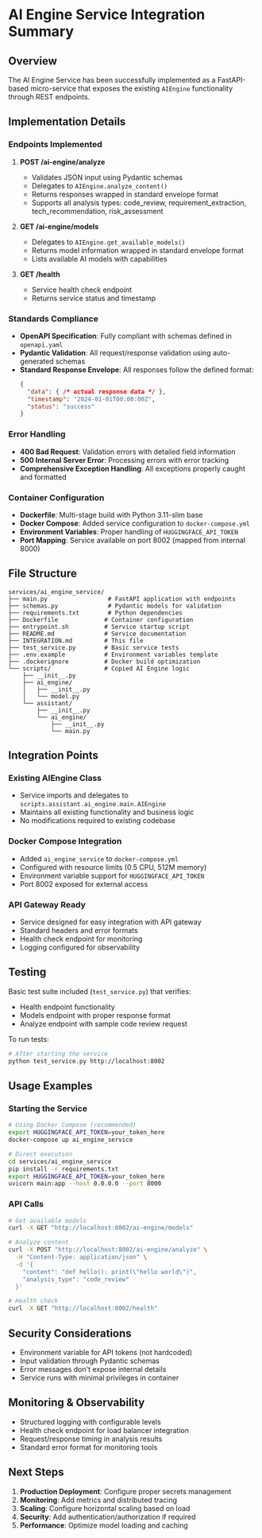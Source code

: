 # AI Engine Service Integration Summary

## Overview

The AI Engine Service has been successfully implemented as a FastAPI-based micro-service that exposes the existing `AIEngine` functionality through REST endpoints.

## Implementation Details

### Endpoints Implemented

1. **POST /ai-engine/analyze**
   - Validates JSON input using Pydantic schemas
   - Delegates to `AIEngine.analyze_content()` 
   - Returns responses wrapped in standard envelope format
   - Supports all analysis types: code_review, requirement_extraction, tech_recommendation, risk_assessment

2. **GET /ai-engine/models**
   - Delegates to `AIEngine.get_available_models()`
   - Returns model information wrapped in standard envelope format
   - Lists available AI models with capabilities

3. **GET /health**
   - Service health check endpoint
   - Returns service status and timestamp

### Standards Compliance

- **OpenAPI Specification**: Fully compliant with schemas defined in `openapi.yaml`
- **Pydantic Validation**: All request/response validation using auto-generated schemas
- **Standard Response Envelope**: All responses follow the defined format:
  ```json
  {
    "data": { /* actual response data */ },
    "timestamp": "2024-01-01T00:00:00Z",
    "status": "success"
  }
  ```

### Error Handling

- **400 Bad Request**: Validation errors with detailed field information
- **500 Internal Server Error**: Processing errors with error tracking
- **Comprehensive Exception Handling**: All exceptions properly caught and formatted

### Container Configuration

- **Dockerfile**: Multi-stage build with Python 3.11-slim base
- **Docker Compose**: Added service configuration to `docker-compose.yml`
- **Environment Variables**: Proper handling of `HUGGINGFACE_API_TOKEN`
- **Port Mapping**: Service available on port 8002 (mapped from internal 8000)

## File Structure

```
services/ai_engine_service/
├── main.py                 # FastAPI application with endpoints
├── schemas.py              # Pydantic models for validation
├── requirements.txt        # Python dependencies
├── Dockerfile             # Container configuration
├── entrypoint.sh          # Service startup script
├── README.md              # Service documentation
├── INTEGRATION.md         # This file
├── test_service.py        # Basic service tests
├── .env.example           # Environment variables template
├── .dockerignore          # Docker build optimization
└── scripts/               # Copied AI Engine logic
    ├── __init__.py
    ├── ai_engine/
    │   ├── __init__.py
    │   └── model.py
    └── assistant/
        ├── __init__.py
        └── ai_engine/
            ├── __init__.py
            └── main.py
```

## Integration Points

### Existing AIEngine Class
- Service imports and delegates to `scripts.assistant.ai_engine.main.AIEngine`
- Maintains all existing functionality and business logic
- No modifications required to existing codebase

### Docker Compose Integration
- Added `ai_engine_service` to `docker-compose.yml`
- Configured with resource limits (0.5 CPU, 512M memory)
- Environment variable support for `HUGGINGFACE_API_TOKEN`
- Port 8002 exposed for external access

### API Gateway Ready
- Service designed for easy integration with API gateway
- Standard headers and error formats
- Health check endpoint for monitoring
- Logging configured for observability

## Testing

Basic test suite included (`test_service.py`) that verifies:
- Health endpoint functionality
- Models endpoint with proper response format
- Analyze endpoint with sample code review request

To run tests:
```bash
# After starting the service
python test_service.py http://localhost:8002
```

## Usage Examples

### Starting the Service

```bash
# Using Docker Compose (recommended)
export HUGGINGFACE_API_TOKEN=your_token_here
docker-compose up ai_engine_service

# Direct execution
cd services/ai_engine_service
pip install -r requirements.txt
export HUGGINGFACE_API_TOKEN=your_token_here
uvicorn main:app --host 0.0.0.0 --port 8000
```

### API Calls

```bash
# Get available models
curl -X GET "http://localhost:8002/ai-engine/models"

# Analyze content
curl -X POST "http://localhost:8002/ai-engine/analyze" \
  -H "Content-Type: application/json" \
  -d '{
    "content": "def hello(): print(\"hello world\")",
    "analysis_type": "code_review"
  }'

# Health check
curl -X GET "http://localhost:8002/health"
```

## Security Considerations

- Environment variable for API tokens (not hardcoded)
- Input validation through Pydantic schemas
- Error messages don't expose internal details
- Service runs with minimal privileges in container

## Monitoring & Observability

- Structured logging with configurable levels
- Health check endpoint for load balancer integration
- Request/response timing in analysis results
- Standard error format for monitoring tools

## Next Steps

1. **Production Deployment**: Configure proper secrets management
2. **Monitoring**: Add metrics and distributed tracing
3. **Scaling**: Configure horizontal scaling based on load
4. **Security**: Add authentication/authorization if required
5. **Performance**: Optimize model loading and caching
